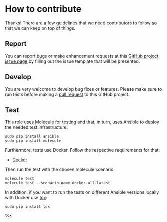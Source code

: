 # How to contribute

Thanks! There are a few guidelines that we need contributors to follow so that we can keep on top of things.

## Report

You can report bugs or make enhancement requests at this [GitHub project issue page](http://github.com/rembik/ansible-role-kickstart-iso/issues/new/choose) by filling out the issue template that will be presented.

## Develop

You are very welcome to develop bug fixes or features. Please make sure to run tests before making a [pull request](https://help.github.com/articles/creating-a-pull-request/) to this GitHub project.

## Test

This role uses [Molecule](https://github.com/ansible-community/molecule) for testing and that, in turn, uses Ansible to deploy the needed test infrastructure:
```
sudo pip install ansible
sudo pip install molecule
```

Furthermore, tests use Docker. Follow the respective requirements for that:
- [Docker](http://github.com/rembik/ansible-role-kickstart-iso/tree/master/molecule/default/INSTALL.rst)

Then run the test with the chosen molecule scenario:
```
molecule test
molecule test --scenario-name docker-all-latest
```

In addition, if you want to run the tests on different Ansible versions locally with Docker use [tox](https://tox.readthedocs.io/en/latest/):
```
sudo pip install tox

tox
```
